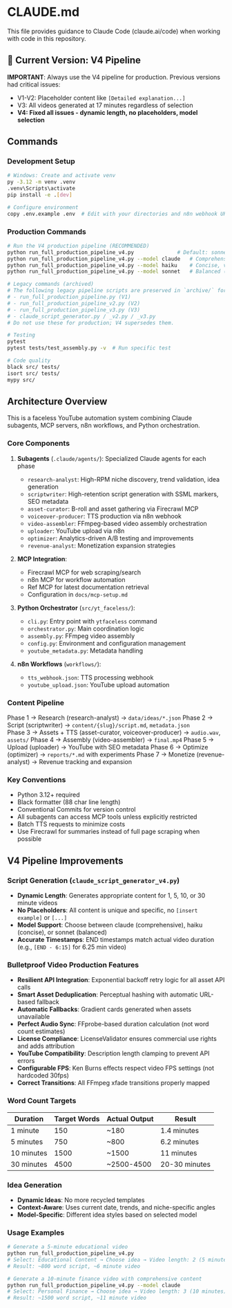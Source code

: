 # CLAUDE.md

This file provides guidance to Claude Code (claude.ai/code) when working with code in this repository.

## 🚀 Current Version: V4 Pipeline

**IMPORTANT**: Always use the V4 pipeline for production. Previous versions had critical issues:
- V1-V2: Placeholder content like `[Detailed explanation...]`
- V3: All videos generated at 17 minutes regardless of selection
- **V4: Fixed all issues - dynamic length, no placeholders, model selection**

## Commands

### Development Setup
```bash
# Windows: Create and activate venv
py -3.12 -m venv .venv
.venv\Scripts\activate
pip install -e .[dev]

# Configure environment
copy .env.example .env  # Edit with your directories and n8n webhook URLs
```

### Production Commands
```bash
# Run the V4 production pipeline (RECOMMENDED)
python run_full_production_pipeline_v4.py              # Default: sonnet model
python run_full_production_pipeline_v4.py --model claude   # Comprehensive content
python run_full_production_pipeline_v4.py --model haiku    # Concise, viral content
python run_full_production_pipeline_v4.py --model sonnet   # Balanced (default)

# Legacy commands (archived)
# The following legacy pipeline scripts are preserved in `archive/` for reference only:
# - run_full_production_pipeline.py (V1)
# - run_full_production_pipeline_v2.py (V2)
# - run_full_production_pipeline_v3.py (V3)
# - claude_script_generator.py / _v2.py / _v3.py
# Do not use these for production; V4 supersedes them.

# Testing
pytest
pytest tests/test_assembly.py -v  # Run specific test

# Code quality
black src/ tests/
isort src/ tests/
mypy src/
```

## Architecture Overview

This is a faceless YouTube automation system combining Claude subagents, MCP servers, n8n workflows, and Python orchestration.

### Core Components

1. **Subagents** (`.claude/agents/`): Specialized Claude agents for each phase
   - `research-analyst`: High-RPM niche discovery, trend validation, idea generation
   - `scriptwriter`: High-retention script generation with SSML markers, SEO metadata
   - `asset-curator`: B-roll and asset gathering via Firecrawl MCP
   - `voiceover-producer`: TTS production via n8n webhook
   - `video-assembler`: FFmpeg-based video assembly orchestration
   - `uploader`: YouTube upload via n8n
   - `optimizer`: Analytics-driven A/B testing and improvements
   - `revenue-analyst`: Monetization expansion strategies

2. **MCP Integration**: 
   - Firecrawl MCP for web scraping/search
   - n8n MCP for workflow automation
   - Ref MCP for latest documentation retrieval
   - Configuration in `docs/mcp-setup.md`

3. **Python Orchestrator** (`src/yt_faceless/`):
   - `cli.py`: Entry point with `ytfaceless` command
   - `orchestrator.py`: Main coordination logic
   - `assembly.py`: FFmpeg video assembly
   - `config.py`: Environment and configuration management
   - `youtube_metadata.py`: Metadata handling

4. **n8n Workflows** (`workflows/`):
   - `tts_webhook.json`: TTS processing webhook
   - `youtube_upload.json`: YouTube upload automation

### Content Pipeline

Phase 1 → Research (research-analyst) → `data/ideas/*.json`
Phase 2 → Script (scriptwriter) → `content/{slug}/script.md`, `metadata.json`  
Phase 3 → Assets + TTS (asset-curator, voiceover-producer) → `audio.wav`, `assets/`
Phase 4 → Assembly (video-assembler) → `final.mp4`
Phase 5 → Upload (uploader) → YouTube with SEO metadata
Phase 6 → Optimize (optimizer) → `reports/*.md` with experiments
Phase 7 → Monetize (revenue-analyst) → Revenue tracking and expansion

### Key Conventions

- Python 3.12+ required
- Black formatter (88 char line length)
- Conventional Commits for version control
- All subagents can access MCP tools unless explicitly restricted
- Batch TTS requests to minimize costs
- Use Firecrawl for summaries instead of full page scraping when possible

## V4 Pipeline Improvements

### Script Generation (`claude_script_generator_v4.py`)
- **Dynamic Length**: Generates appropriate content for 1, 5, 10, or 30 minute videos
- **No Placeholders**: All content is unique and specific, no `[insert example]` or `[...]`
- **Model Support**: Choose between claude (comprehensive), haiku (concise), or sonnet (balanced)
- **Accurate Timestamps**: END timestamps match actual video duration (e.g., `[END - 6:15]` for 6.25 min video)

### Bulletproof Video Production Features
- **Resilient API Integration**: Exponential backoff retry logic for all asset API calls
- **Smart Asset Deduplication**: Perceptual hashing with automatic URL-based fallback
- **Automatic Fallbacks**: Gradient cards generated when assets unavailable
- **Perfect Audio Sync**: FFprobe-based duration calculation (not word count estimates)
- **License Compliance**: LicenseValidator ensures commercial use rights and adds attribution
- **YouTube Compatibility**: Description length clamping to prevent API errors
- **Configurable FPS**: Ken Burns effects respect video FPS settings (not hardcoded 30fps)
- **Correct Transitions**: All FFmpeg xfade transitions properly mapped

### Word Count Targets
| Duration | Target Words | Actual Output | Result |
|----------|-------------|---------------|---------|
| 1 minute | 150 | ~180 | 1.4 minutes |
| 5 minutes | 750 | ~800 | 6.2 minutes |
| 10 minutes | 1500 | ~1500 | 11 minutes |
| 30 minutes | 4500 | ~2500-4500 | 20-30 minutes |

### Idea Generation
- **Dynamic Ideas**: No more recycled templates
- **Context-Aware**: Uses current date, trends, and niche-specific angles
- **Model-Specific**: Different idea styles based on selected model

### Usage Examples
```bash
# Generate a 5-minute educational video
python run_full_production_pipeline_v4.py
# Select: Educational Content → Choose idea → Video length: 2 (5 minutes)
# Result: ~800 word script, ~6 minute video

# Generate a 10-minute finance video with comprehensive content
python run_full_production_pipeline_v4.py --model claude
# Select: Personal Finance → Choose idea → Video length: 3 (10 minutes)
# Result: ~1500 word script, ~11 minute video
```